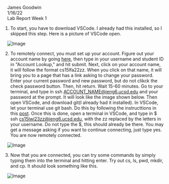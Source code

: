 &emsp;James Goodwin <br> 
&emsp;1/16/22 <br> 
&emsp;Lab Report Week 1


1. To start, you have to download VSCode. I already had this installed, so I skipped this step. Here is a picture of VSCode open. 

&emsp;![Image](https://i.imgur.com/RV3rXxQ.png)

2. To remotely connect, you must set up your account. Figure out your account name by going [here](https://encrypted-tbn0.gstatic.com/images?q=tbn:ANd9GcSVKwPS8iJZvIqVveF8sfNB_yRn7o1MCEs2mxHpmow&s), then type in your username and student ID in "Account Lookup," and hit submit. Next, click on your account name, it will follow the format cs15lfa22zz. When you click on that name, it will bring you to a page that has a link asking to change your password. Enter your current password and new password, but do not clikck the check password button. Then, hit return. Wait 15-60 minutes. Go to your terminal, and type in ssh ACCOUNT_NAME@ieng6.ucsd.edu and your password at the prompt. It will look like the image shown below. Then open VSCode, and download git(I already had it installed). In VSCode, let your terminal use git bash. Do this by following the instructtions in this [post](https://stackoverflow.com/questions/42606837/how-do-i-use-bash-on-windows-from-the-visual-studio-code-integrated-terminal/50527994#50527994). Once this is done, open a terminal in VSCode, and type in $ ssh cs15lwi23zz@ieng6.ucsd.edu, with the zz replaced by the letters in your username. Do not type the $, this should already be there. You may get a message asking if you want to continue connecting, just type yes. You are now remotely connected. 

&emsp;![Image](https://i.imgur.com/RV3rXxQ.png)

3. Now that you are connected, you can try some commands by simply typing them into the terminal and hitting enter. Try out cs, ls, pwd, mkdir, and cp. It should look something like this.

&emsp;![Image](https://i.imgur.com/fWPZkeO.png)

